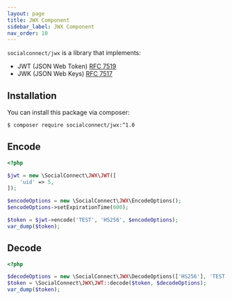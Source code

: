 ```yaml
---
layout: page
title: JWX Component
sidebar_label: JWX Component
nav_order: 10
---
```


`socialconnect/jwx` is a library that implements:

- JWT (JSON Web Token) [RFC 7519](https://tools.ietf.org/html/rfc7519)
- JWK (JSON Web Keys) [RFC 7517](https://tools.ietf.org/html/rfc7517)

## Installation

You can install this package via composer:

```sh
$ composer require socialconnect/jwx:^1.0
```

## Encode

```php
<?php

$jwt = new \SocialConnect\JWX\JWT([
    'uid' => 5,
]);

$encodeOptions = new \SocialConnect\JWX\EncodeOptions();
$encodeOptions->setExpirationTime(600);

$token = $jwt->encode('TEST', 'HS256', $encodeOptions);
var_dump($token);
```

## Decode

```php
<?php

$decodeOptions = new \SocialConnect\JWX\DecodeOptions(['HS256'], 'TEST');
$token = \SocialConnect\JWX\JWT::decode($token, $decodeOptions);
var_dump($token);
```
